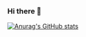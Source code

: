 ### Hi there 👋

[![Anurag's GitHub stats](https://github-readme-stats.vercel.app/api?username=runedemonic&show_icons=true&theme=tokyonight)](https://github.com/runedemonic?tab=repositories)

<!--
**runedemonic/runedemonic** is a ✨ _special_ ✨ repository because its `README.md` (this file) appears on your GitHub profile.

Here are some ideas to get you started:

- 🔭 I’m currently working on ...
- 🌱 I’m currently learning ...
- 👯 I’m looking to collaborate on ...
- 🤔 I’m looking for help with ...
- 💬 Ask me about ...
- 📫 How to reach me: ...
- 😄 Pronouns: ...
- ⚡ Fun fact: ...
-->

